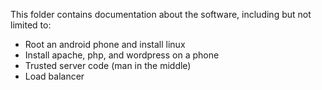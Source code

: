 This folder contains documentation about the software, including but not limited to:
- Root an android phone and install linux
- Install apache, php, and wordpress on a phone
- Trusted server code (man in the middle)
- Load balancer

